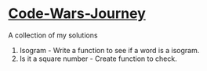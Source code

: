 # [Code-Wars-Journey](https://www.codewars.com/users/TORRESDESIGN)
A collection of my solutions

1. Isogram - Write a function to see if a word is a isogram.
2. Is it a square number - Create function to check.
